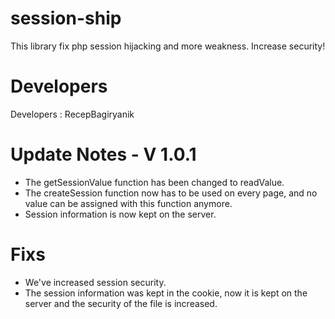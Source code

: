 # session-ship
This library fix php session hijacking and more weakness. Increase security!
# Developers
Developers : RecepBagiryanik

# Update Notes - V 1.0.1

+ The getSessionValue function has been changed to readValue.
+ The createSession function now has to be used on every page, and no value can be assigned with this function anymore.
+ Session information is now kept on the server.
 
 # Fixs
 + We've increased session security.
 + The session information was kept in the cookie, now it is kept on the server and the security of the file is increased.
